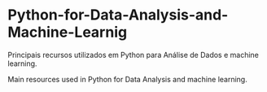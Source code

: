 # Python-for-Data-Analysis-and-Machine-Learnig

Principais recursos utilizados em Python para Análise de Dados e machine learning.

Main resources used in Python for Data Analysis and machine learning.
